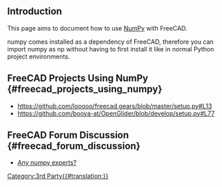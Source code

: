 

## Introduction

This page aims to document how to use [NumPy](https://numpy.org/) with FreeCAD.

numpy comes installed as a dependency of FreeCAD, therefore you can import numpy as np without having to first install it like in normal Python project environments.

## FreeCAD Projects Using NumPy {#freecad_projects_using_numpy}

-   <https://github.com/looooo/freecad.gears/blob/master/setup.py#L13>
-   <https://github.com/booya-at/OpenGlider/blob/develop/setup.py#L77>

## FreeCAD Forum Discussion {#freecad_forum_discussion}

-   [Any numpy experts?](https://forum.freecadweb.org/viewtopic.php?f=22&t=47529)



[Category:3rd Party{{\#translation:}}](Category:3rd_Party.md)
